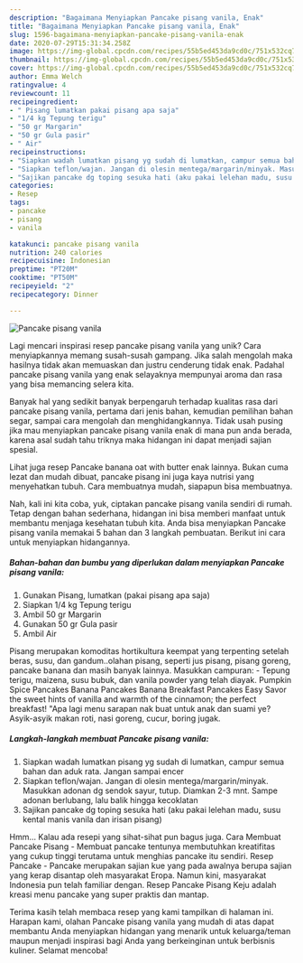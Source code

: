 ```yaml
---
description: "Bagaimana Menyiapkan Pancake pisang vanila, Enak"
title: "Bagaimana Menyiapkan Pancake pisang vanila, Enak"
slug: 1596-bagaimana-menyiapkan-pancake-pisang-vanila-enak
date: 2020-07-29T15:31:34.258Z
image: https://img-global.cpcdn.com/recipes/55b5ed453da9cd0c/751x532cq70/pancake-pisang-vanila-foto-resep-utama.jpg
thumbnail: https://img-global.cpcdn.com/recipes/55b5ed453da9cd0c/751x532cq70/pancake-pisang-vanila-foto-resep-utama.jpg
cover: https://img-global.cpcdn.com/recipes/55b5ed453da9cd0c/751x532cq70/pancake-pisang-vanila-foto-resep-utama.jpg
author: Emma Welch
ratingvalue: 4
reviewcount: 11
recipeingredient:
- " Pisang lumatkan pakai pisang apa saja"
- "1/4 kg Tepung terigu"
- "50 gr Margarin"
- "50 gr Gula pasir"
- " Air"
recipeinstructions:
- "Siapkan wadah lumatkan pisang yg sudah di lumatkan, campur semua bahan dan aduk rata. Jangan sampai encer"
- "Siapkan teflon/wajan. Jangan di olesin mentega/margarin/minyak. Masukkan adonan dg sendok sayur, tutup. Diamkan 2-3 mnt. Sampe adonan berlubang, lalu balik hingga kecoklatan"
- "Sajikan pancake dg toping sesuka hati (aku pakai lelehan madu, susu kental manis vanila dan irisan pisang)"
categories:
- Resep
tags:
- pancake
- pisang
- vanila

katakunci: pancake pisang vanila 
nutrition: 240 calories
recipecuisine: Indonesian
preptime: "PT20M"
cooktime: "PT50M"
recipeyield: "2"
recipecategory: Dinner

---
```



![Pancake pisang vanila](https://img-global.cpcdn.com/recipes/55b5ed453da9cd0c/751x532cq70/pancake-pisang-vanila-foto-resep-utama.jpg)

Lagi mencari inspirasi resep pancake pisang vanila yang unik? Cara menyiapkannya memang susah-susah gampang. Jika salah mengolah maka hasilnya tidak akan memuaskan dan justru cenderung tidak enak. Padahal pancake pisang vanila yang enak selayaknya mempunyai aroma dan rasa yang bisa memancing selera kita.

Banyak hal yang sedikit banyak berpengaruh terhadap kualitas rasa dari pancake pisang vanila, pertama dari jenis bahan, kemudian pemilihan bahan segar, sampai cara mengolah dan menghidangkannya. Tidak usah pusing jika mau menyiapkan pancake pisang vanila enak di mana pun anda berada, karena asal sudah tahu triknya maka hidangan ini dapat menjadi sajian spesial.

Lihat juga resep Pancake banana oat with butter enak lainnya. Bukan cuma lezat dan mudah dibuat, pancake pisang ini juga kaya nutrisi yang menyehatkan tubuh. Cara membuatnya mudah, siapapun bisa membuatnya.


Nah, kali ini kita coba, yuk, ciptakan pancake pisang vanila sendiri di rumah. Tetap dengan bahan sederhana, hidangan ini bisa memberi manfaat untuk membantu menjaga kesehatan tubuh kita. Anda bisa menyiapkan Pancake pisang vanila memakai 5 bahan dan 3 langkah pembuatan. Berikut ini cara untuk menyiapkan hidangannya.

<!--inarticleads1-->

##### Bahan-bahan dan bumbu yang diperlukan dalam menyiapkan Pancake pisang vanila:

1. Gunakan  Pisang, lumatkan (pakai pisang apa saja)
1. Siapkan 1/4 kg Tepung terigu
1. Ambil 50 gr Margarin
1. Gunakan 50 gr Gula pasir
1. Ambil  Air


Pisang merupakan komoditas hortikultura keempat yang terpenting setelah beras, susu, dan gandum..olahan pisang, seperti jus pisang, pisang goreng, pancake banana dan masih banyak lainnya. Masukkan campuran: - Tepung terigu, maizena, susu bubuk, dan vanila powder yang telah diayak. Pumpkin Spice Pancakes Banana Pancakes Banana Breakfast Pancakes Easy Savor the sweet hints of vanilla and warmth of the cinnamon; the perfect breakfast! &#34;Apa lagi menu sarapan nak buat untuk anak dan suami ye? Asyik-asyik makan roti, nasi goreng, cucur, boring jugak. 

<!--inarticleads2-->

##### Langkah-langkah membuat Pancake pisang vanila:

1. Siapkan wadah lumatkan pisang yg sudah di lumatkan, campur semua bahan dan aduk rata. Jangan sampai encer
1. Siapkan teflon/wajan. Jangan di olesin mentega/margarin/minyak. Masukkan adonan dg sendok sayur, tutup. Diamkan 2-3 mnt. Sampe adonan berlubang, lalu balik hingga kecoklatan
1. Sajikan pancake dg toping sesuka hati (aku pakai lelehan madu, susu kental manis vanila dan irisan pisang)


Hmm… Kalau ada resepi yang sihat-sihat pun bagus juga. Cara Membuat Pancake Pisang - Membuat pancake tentunya membutuhkan kreatifitas yang cukup tinggi terutama untuk menghias pancake itu sendiri. Resep Pancake - Pancake merupakan sajian kue yang pada awalnya berupa sajian yang kerap disantap oleh masyarakat Eropa. Namun kini, masyarakat Indonesia pun telah familiar dengan. Resep Pancake Pisang Keju adalah kreasi menu pancake yang super praktis dan mantap. 

Terima kasih telah membaca resep yang kami tampilkan di halaman ini. Harapan kami, olahan Pancake pisang vanila yang mudah di atas dapat membantu Anda menyiapkan hidangan yang menarik untuk keluarga/teman maupun menjadi inspirasi bagi Anda yang berkeinginan untuk berbisnis kuliner. Selamat mencoba!

